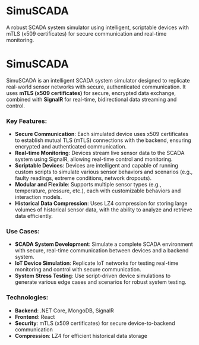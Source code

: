 # SimuSCADA
A robust SCADA system simulator using intelligent, scriptable devices with mTLS (x509 certificates) for secure communication and real-time monitoring.

# SimuSCADA

SimuSCADA is an intelligent SCADA system simulator designed to replicate real-world sensor networks with secure, authenticated communication. It uses **mTLS (x509 certificates)** for secure, encrypted data exchange, combined with **SignalR** for real-time, bidirectional data streaming and control.

### Key Features:
- **Secure Communication**: Each simulated device uses x509 certificates to establish mutual TLS (mTLS) connections with the backend, ensuring encrypted and authenticated communication.
- **Real-time Monitoring**: Devices stream live sensor data to the SCADA system using SignalR, allowing real-time control and monitoring.
- **Scriptable Devices**: Devices are intelligent and capable of running custom scripts to simulate various sensor behaviors and scenarios (e.g., faulty readings, extreme conditions, network dropouts).
- **Modular and Flexible**: Supports multiple sensor types (e.g., temperature, pressure, etc.), each with customizable behaviors and interaction models.
- **Historical Data Compression**: Uses LZ4 compression for storing large volumes of historical sensor data, with the ability to analyze and retrieve data efficiently.

### Use Cases:
- **SCADA System Development**: Simulate a complete SCADA environment with secure, real-time communication between devices and a backend system.
- **IoT Device Simulation**: Replicate IoT networks for testing real-time monitoring and control with secure communication.
- **System Stress Testing**: Use script-driven device simulations to generate various edge cases and scenarios for robust system testing.

### Technologies:
- **Backend**: .NET Core, MongoDB, SignalR
- **Frontend**: React
- **Security**: mTLS (x509 certificates) for secure device-to-backend communication
- **Compression**: LZ4 for efficient historical data storage
